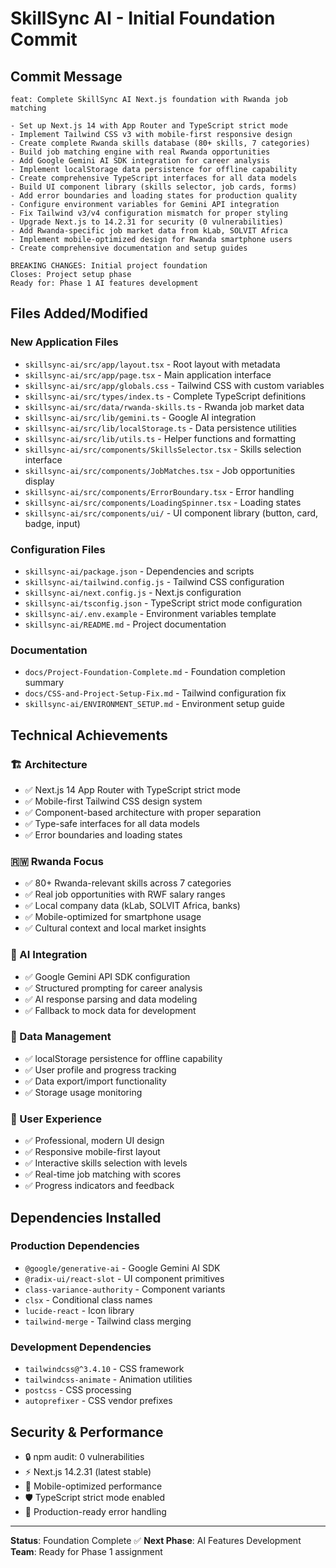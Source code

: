# SkillSync AI - Initial Foundation Commit

## Commit Message

```
feat: Complete SkillSync AI Next.js foundation with Rwanda job matching

- Set up Next.js 14 with App Router and TypeScript strict mode
- Implement Tailwind CSS v3 with mobile-first responsive design
- Create complete Rwanda skills database (80+ skills, 7 categories)
- Build job matching engine with real Rwanda opportunities
- Add Google Gemini AI SDK integration for career analysis
- Implement localStorage data persistence for offline capability
- Create comprehensive TypeScript interfaces for all data models
- Build UI component library (skills selector, job cards, forms)
- Add error boundaries and loading states for production quality
- Configure environment variables for Gemini API integration
- Fix Tailwind v3/v4 configuration mismatch for proper styling
- Upgrade Next.js to 14.2.31 for security (0 vulnerabilities)
- Add Rwanda-specific job market data from kLab, SOLVIT Africa
- Implement mobile-optimized design for Rwanda smartphone users
- Create comprehensive documentation and setup guides

BREAKING CHANGES: Initial project foundation
Closes: Project setup phase
Ready for: Phase 1 AI features development
```

## Files Added/Modified

### New Application Files
- `skillsync-ai/src/app/layout.tsx` - Root layout with metadata
- `skillsync-ai/src/app/page.tsx` - Main application interface
- `skillsync-ai/src/app/globals.css` - Tailwind CSS with custom variables
- `skillsync-ai/src/types/index.ts` - Complete TypeScript definitions
- `skillsync-ai/src/data/rwanda-skills.ts` - Rwanda job market data
- `skillsync-ai/src/lib/gemini.ts` - Google AI integration
- `skillsync-ai/src/lib/localStorage.ts` - Data persistence utilities
- `skillsync-ai/src/lib/utils.ts` - Helper functions and formatting
- `skillsync-ai/src/components/SkillsSelector.tsx` - Skills selection interface
- `skillsync-ai/src/components/JobMatches.tsx` - Job opportunities display
- `skillsync-ai/src/components/ErrorBoundary.tsx` - Error handling
- `skillsync-ai/src/components/LoadingSpinner.tsx` - Loading states
- `skillsync-ai/src/components/ui/` - UI component library (button, card, badge, input)

### Configuration Files
- `skillsync-ai/package.json` - Dependencies and scripts
- `skillsync-ai/tailwind.config.js` - Tailwind CSS configuration
- `skillsync-ai/next.config.js` - Next.js configuration
- `skillsync-ai/tsconfig.json` - TypeScript strict mode configuration
- `skillsync-ai/.env.example` - Environment variables template
- `skillsync-ai/README.md` - Project documentation

### Documentation
- `docs/Project-Foundation-Complete.md` - Foundation completion summary
- `docs/CSS-and-Project-Setup-Fix.md` - Tailwind configuration fix
- `skillsync-ai/ENVIRONMENT_SETUP.md` - Environment setup guide

## Technical Achievements

### 🏗️ Architecture
- ✅ Next.js 14 App Router with TypeScript strict mode
- ✅ Mobile-first Tailwind CSS design system
- ✅ Component-based architecture with proper separation
- ✅ Type-safe interfaces for all data models
- ✅ Error boundaries and loading states

### 🇷🇼 Rwanda Focus
- ✅ 80+ Rwanda-relevant skills across 7 categories
- ✅ Real job opportunities with RWF salary ranges
- ✅ Local company data (kLab, SOLVIT Africa, banks)
- ✅ Mobile-optimized for smartphone usage
- ✅ Cultural context and local market insights

### 🤖 AI Integration
- ✅ Google Gemini API SDK configuration
- ✅ Structured prompting for career analysis
- ✅ AI response parsing and data modeling
- ✅ Fallback to mock data for development

### 💾 Data Management
- ✅ localStorage persistence for offline capability
- ✅ User profile and progress tracking
- ✅ Data export/import functionality
- ✅ Storage usage monitoring

### 🎨 User Experience
- ✅ Professional, modern UI design
- ✅ Responsive mobile-first layout
- ✅ Interactive skills selection with levels
- ✅ Real-time job matching with scores
- ✅ Progress indicators and feedback

## Dependencies Installed

### Production Dependencies
- `@google/generative-ai` - Google Gemini AI SDK
- `@radix-ui/react-slot` - UI component primitives
- `class-variance-authority` - Component variants
- `clsx` - Conditional class names
- `lucide-react` - Icon library
- `tailwind-merge` - Tailwind class merging

### Development Dependencies
- `tailwindcss@^3.4.10` - CSS framework
- `tailwindcss-animate` - Animation utilities
- `postcss` - CSS processing
- `autoprefixer` - CSS vendor prefixes

## Security & Performance
- 🔒 npm audit: 0 vulnerabilities
- ⚡ Next.js 14.2.31 (latest stable)
- 📱 Mobile-optimized performance
- 🛡️ TypeScript strict mode enabled
- 🎯 Production-ready error handling

---

**Status**: Foundation Complete ✅
**Next Phase**: AI Features Development
**Team**: Ready for Phase 1 assignment
